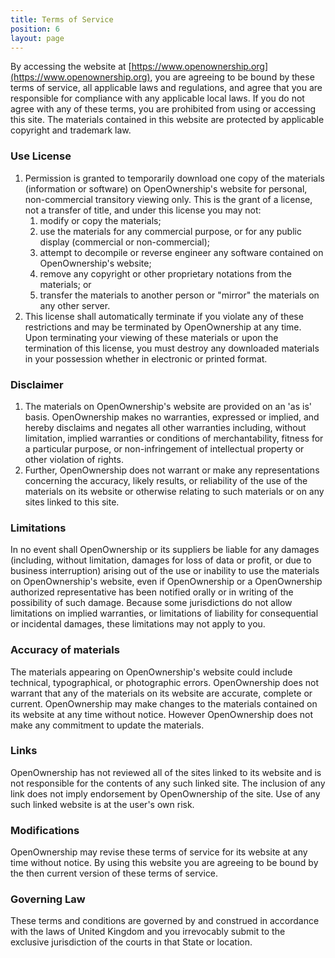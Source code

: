 ```yaml
---
title: Terms of Service
position: 6
layout: page
---
```


By accessing the website at [https://www.openownership.org](https://www.openownership.org), you are agreeing to be bound by these terms of service, all applicable laws and regulations, and agree that you are responsible for compliance with any applicable local laws. If you do not agree with any of these terms, you are prohibited from using or accessing this site. The materials contained in this website are protected by applicable copyright and trademark law.

### Use License

1.  Permission is granted to temporarily download one copy of the materials (information or software) on OpenOwnership's website for personal, non-commercial transitory viewing only. This is the grant of a license, not a transfer of title, and under this license you may not:
    1.  modify or copy the materials;
    2.  use the materials for any commercial purpose, or for any public display (commercial or non-commercial);
    3.  attempt to decompile or reverse engineer any software contained on OpenOwnership's website;
    4.  remove any copyright or other proprietary notations from the materials; or
    5.  transfer the materials to another person or "mirror" the materials on any other server.
2.  This license shall automatically terminate if you violate any of these restrictions and may be terminated by OpenOwnership at any time. Upon terminating your viewing of these materials or upon the termination of this license, you must destroy any downloaded materials in your possession whether in electronic or printed format.

### Disclaimer

1.  The materials on OpenOwnership's website are provided on an 'as is' basis. OpenOwnership makes no warranties, expressed or implied, and hereby disclaims and negates all other warranties including, without limitation, implied warranties or conditions of merchantability, fitness for a particular purpose, or non-infringement of intellectual property or other violation of rights.
2.  Further, OpenOwnership does not warrant or make any representations concerning the accuracy, likely results, or reliability of the use of the materials on its website or otherwise relating to such materials or on any sites linked to this site.

### Limitations

In no event shall OpenOwnership or its suppliers be liable for any damages (including, without limitation, damages for loss of data or profit, or due to business interruption) arising out of the use or inability to use the materials on OpenOwnership's website, even if OpenOwnership or a OpenOwnership authorized representative has been notified orally or in writing of the possibility of such damage. Because some jurisdictions do not allow limitations on implied warranties, or limitations of liability for consequential or incidental damages, these limitations may not apply to you.

### Accuracy of materials

The materials appearing on OpenOwnership's website could include technical, typographical, or photographic errors. OpenOwnership does not warrant that any of the materials on its website are accurate, complete or current. OpenOwnership may make changes to the materials contained on its website at any time without notice. However OpenOwnership does not make any commitment to update the materials.

### Links

OpenOwnership has not reviewed all of the sites linked to its website and is not responsible for the contents of any such linked site. The inclusion of any link does not imply endorsement by OpenOwnership of the site. Use of any such linked website is at the user's own risk.

### Modifications

OpenOwnership may revise these terms of service for its website at any time without notice. By using this website you are agreeing to be bound by the then current version of these terms of service.

### Governing Law

These terms and conditions are governed by and construed in accordance with the laws of United Kingdom and you irrevocably submit to the exclusive jurisdiction of the courts in that State or location.